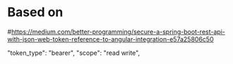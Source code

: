 

# Based on

#https://medium.com/better-programming/secure-a-spring-boot-rest-api-with-json-web-token-reference-to-angular-integration-e57a25806c50

"token_type": "bearer",
"scope": "read write",
